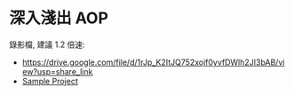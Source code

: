 # 深入淺出 AOP 

錄影檔, 建議 1.2 倍速:

- https://drive.google.com/file/d/1rJp_K2ItJQ752xojf0yvfDWlh2JI3bAB/view?usp=share_link
- [Sample Project](aop.zip)